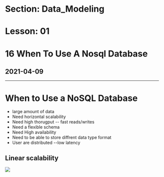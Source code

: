 # Section: Data_Modeling
# Lesson: 01
# 16 When To Use A Nosql Database
## 2021-04-09
---

# When to Use a NoSQL Database

- large amount of data
- Need horizontal scalability
- Need high thorugput -- fast reads/writes
- Need a flexible schema
- Need High availability
- Need to be able to store diffrent data type format
- User are distributed  --low latency
  

## Linear scalability
  ![](https://i.imgur.com/tHKJ9Y6.png)

